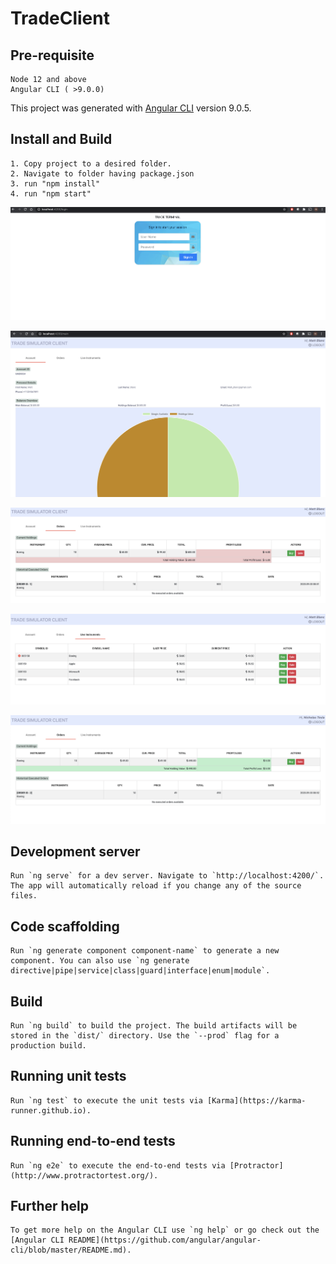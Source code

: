 # TradeClient
## Pre-requisite
    Node 12 and above
    Angular CLI ( >9.0.0)
This project was generated with [Angular CLI](https://github.com/angular/angular-cli) version 9.0.5.

## Install and Build

    1. Copy project to a desired folder.
    2. Navigate to folder having package.json
    3. run "npm install"
    4. run "npm start"
    
![image info](./src/assets/img/screen0.png)   

![image info](./src/assets/img/screen1.png)   

![image info](./src/assets/img/screen2.png)    

![image info](./src/assets/img/screen3.png)    

![image info](./src/assets/img/screen4.png)    
 
    
## Development server

    Run `ng serve` for a dev server. Navigate to `http://localhost:4200/`. The app will automatically reload if you change any of the source files.

## Code scaffolding

    Run `ng generate component component-name` to generate a new component. You can also use `ng generate directive|pipe|service|class|guard|interface|enum|module`.

## Build

    Run `ng build` to build the project. The build artifacts will be stored in the `dist/` directory. Use the `--prod` flag for a production build.

## Running unit tests

    Run `ng test` to execute the unit tests via [Karma](https://karma-runner.github.io).

## Running end-to-end tests

    Run `ng e2e` to execute the end-to-end tests via [Protractor](http://www.protractortest.org/).

## Further help

    To get more help on the Angular CLI use `ng help` or go check out the [Angular CLI README](https://github.com/angular/angular-cli/blob/master/README.md).

